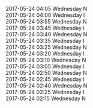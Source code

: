 2017-05-24 04:05 Wednesday  N  
2017-05-24 04:00 Wednesday  I  
2017-05-24 03:55 Wednesday  N  
2017-05-24 03:45 Wednesday  I  
2017-05-24 03:40 Wednesday  N  
2017-05-24 03:35 Wednesday  I  
2017-05-24 03:25 Wednesday  N  
2017-05-24 03:20 Wednesday  I  
2017-05-24 03:10 Wednesday  N  
2017-05-24 03:05 Wednesday  I  
2017-05-24 02:50 Wednesday  N  
2017-05-24 02:45 Wednesday  I  
2017-05-24 02:40 Wednesday  N  
2017-05-24 02:25 Wednesday  I  
2017-05-24 02:15 Wednesday  N  
